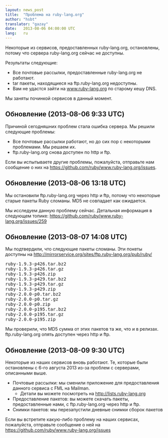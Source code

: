 ```yaml
---
layout: news_post
title:  "Проблема на ruby-lang.org"
author: "hsbt"
translator: "gazay"
date:   2013-08-06 04:00:00 UTC
lang:   ru
---
```


Некоторые из сервисов, предоставленных ruby-lang.org, остановлены,
потому что сервера ruby-lang.org сейчас не доступны.

Результаты следующие:

 * Все почтовые рассылки, предоставленные ruby-lang.org не работают.
 * tar пакеты, находящиеся на ftp.ruby-lang.org недоступны.
 * Вам не удастся зайти на www.ruby-lang.org по старому кешу DNS.

Мы заняты починкой сервисов в данный момент.

## Обновление (2013-08-06 9:33 UTC)

Причиной сегодняшних проблем стала ошибка сервера.
Мы решили следующие проблемы:

 * Все почтовые рассылки работают, но до сих пор с некоторыми
   проблемами. Мы решаем их.
 * ftp.ruby-lang.org снова доступен по http и ftp.

Если вы испытываете другие проблемы, пожалуйста, отправьте нам сообщение
о них на https://github.com/ruby/www.ruby-lang.org/issues.

## Обновление (2013-08-06 13:18 UTC)

Мы остановили ftp.ruby-lang.org через http и ftp, потому что некоторые
старые пакеты Ruby сломаны. MD5 не совпадает как ожидается.

Мы исследуем данную проблему сейчас. Детальная информация в следующем
топике: https://github.com/ruby/www.ruby-lang.org/issues/259

## Обновление (2013-08-07 14:08 UTC)

Мы подтвердили, что следующие пакеты сломаны. Эти покеты доступны на http://mirrorservice.org/sites/ftp.ruby-lang.org/pub/ruby/
<pre>
ruby-1.9.3-p426.tar.bz2
ruby-1.9.3-p426.tar.gz
ruby-1.9.3-p426.zip
ruby-1.9.3-p429.tar.bz2
ruby-1.9.3-p429.tar.gz
ruby-1.9.3-p429.zip
ruby-2.0.0-p0.tar.bz2
ruby-2.0.0-p0.tar.gz
ruby-2.0.0-p0.zip
ruby-2.0.0-p195.tar.bz2
ruby-2.0.0-p195.tar.gz
ruby-2.0.0-p195.zip
</pre>

Мы проверили, что MD5 сумма от этих пакетов та же, что и в релизах.
ftp.ruby-lang.org опять доступен через http и ftp.

## Обновление (2013-08-09 9:30 UTC)

Некоторые из наших сервисов вновь работают. Те, которые были остановлены
с 6-го августа 2013 из-за проблем с серверами, описанными выше.

  * Почтовые рассылки: мы сменили приложение для предоставления данного
    сервиса с FML на Mailman.
    * Детали вы можете посмотреть на
      http://lists.ruby-lang.org
  * Предоставление пакетов: вы можете скачать пакеты, предоставленные
    нами, с ftp.ruby-lang.org через http и ftp.
  * Снимки пакетов: мы перезапустили дневные снимки сборок пакетов

Если вы встретите какую-либо проблему на наших сервисах, пожалуйста,
отправьте сообщение о ней на https://github.com/ruby/www.ruby-lang.org/issues
